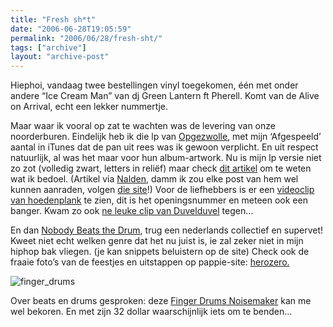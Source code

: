 ```yaml
---
title: "Fresh sh*t"
date: "2006-06-28T19:05:59"
permalink: "2006/06/28/fresh-sht/"
tags: ["archive"]
layout: "archive-post"
---
```

Hiephoi, vandaag twee bestellingen vinyl toegekomen, één met onder andere “Ice Cream Man” van dj Green Lantern ft Pherell. Komt van de Alive on Arrival, echt een lekker nummertje.

Maar waar ik vooral op zat te wachten was de levering van onze noorderburen. Eindelijk heb ik die lp van [Opgezwolle](http://www.opgezwolle.nl/ "http://www.opgezwolle.nl/"), met mijn ‘Afgespeeld’ aantal in iTunes dat de pan uit rees was ik gewoon verplicht. En uit respect natuurlijk, al was het maar voor hun album-artwork. Nu is mijn lp versie niet zo zot (volledig zwart, letters in reliëf) maar check [dit artikel](http://www.top-notch.nl/press/Volkskrant_22-06-2006.jpg "http://www.top-notch.nl/press/Volkskrant_22-06-2006.jpg") om te weten wat ik bedoel. (Artikel via [Nalden](http://www.nalden.net/comments.php?id=526_0_1_0_C "http://www.nalden.net/comments.php?id=526_0_1_0_C"), damm ik zou elke post van hem wel kunnen aanraden, volgen [die site](http://www.nalden.net/ "http://www.nalden.net")!) Voor de liefhebbers is er een [videoclip van hoedenplank](http://www.100procenthalal.nl/material/items/hoedenplank.mov "http://www.100procenthalal.nl/material/items/hoedenplank.mov") te zien, dit is het openingsnummer en meteen ook een banger. Kwam zo ook [ne leuke clip van Duvelduvel](http://www.retecool.com/filmpies/duvelduvel.mpg "http://www.retecool.com/filmpies/duvelduvel.mpg") tegen…

En dan [Nobody Beats the Drum](http://www.herozero.nl/nbtd/ "http://www.herozero.nl/nbtd/"), trug een nederlands collectief en supervet! Kweet niet echt welken genre dat het nu juist is, ie zal zeker niet in mijn hiphop bak vliegen. (je kan snippets beluistern op de site) Check ook de fraaie foto’s van de feestjes en uitstappen op pappie-site: [herozero.](http://www.herozero.nl/ "http://www.herozero.nl/")

![finger_drums](http://gizmodo.com/assets/resources/2006/06/finger_drums.jpg "finger_drums")

Over beats en drums gesproken: deze [Finger Drums Noisemaker](http://gizmodo.com/gadgets/gadgets/finger-drums-noisemaker-181687.php "http://gizmodo.com/gadgets/gadgets/finger-drums-noisemaker-181687.php") kan me wel bekoren. En met zijn 32 dollar waarschijnlijk iets om te benden…
